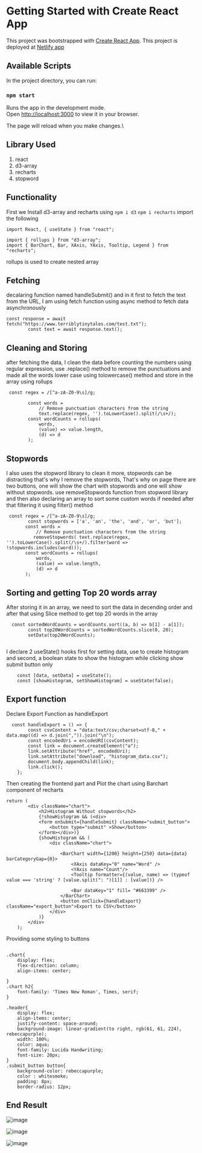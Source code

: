 # Getting Started with Create React App

This project was bootstrapped with [Create React App](https://github.com/facebook/create-react-app).
This project is deployed at [Netlify app](https://strong-otter-7747ec.netlify.app/)

## Available Scripts

In the project directory, you can run:

### `npm start`

Runs the app in the development mode.\
Open [http://localhost:3000](http://localhost:3000) to view it in your browser.

The page will reload when you make changes.\

## Library Used
1. react
2. d3-array
3. recharts
4. stopword

## Functionality

First we Install d3-array and recharts using
`npm i d3`
`npm i recharts`
import the following 

```
import React, { useState } from "react";

import { rollups } from "d3-array";
import { BarChart, Bar, XAxis, YAxis, Tooltip, Legend } from "recharts";
```
rollups is used to create nested array 
## Fetching 
decalaring function named handleSubmit() and in it
first to fetch the text from the URL, I am using fetch function using async method to fetch data asynchronously

```
const response = await fetch("https://www.terriblytinytales.com/test.txt");
        const text = await response.text();
```
## Cleaning and Storing
after fetching the data, I clean the data before counting the numbers using regular expression, use .replace() method to remove the punctuations and made all the words lower case using tolowercase() method
and store in the array using rollups
```
 const regex = /[^a-zA-Z0-9\s]/g;
        
        const words =
            // Remove punctuation characters from the string
            text.replace(regex, '').toLowerCase().split(/\s+/);
        const wordCounts = rollups(
            words,
            (value) => value.length,
            (d) => d
        );
 ```
 ## Stopwords
 I also uses the stopword library to clean it more, stopwords can be distracting that's why I remove the stopwords, That's why on page there are two buttons, one will show the chart with stopwords and one will show without stopwords.
 use removeStopwords function from stopword library and then also declaring an array to sort some custom words if needed after that filtering it using filter() method
 
 ```
  const regex = /[^a-zA-Z0-9\s]/g;
         const stopwords = ['a', 'an', 'the', 'and', 'or', 'but'];
        const words =
            // Remove punctuation characters from the string
           removeStopwords( text.replace(regex, '').toLowerCase().split(/\s+/).filter(word => !stopwords.includes(word)));
        const wordCounts = rollups(
            words,
            (value) => value.length,
            (d) => d
        );
 ```
 
 ## Sorting and getting Top 20 words array
After storing it in an array, we need to sort the data in decending order and after that using Slice method to get top 20 words in the array

```
  const sortedWordCounts = wordCounts.sort((a, b) => b[1] - a[1]);
        const top20WordCounts = sortedWordCounts.slice(0, 20);
        setData(top20WordCounts);
        
```
I declare 2 useState() hooks first for setting data, use to create histogram
and second, a boolean state to show the histogram while clicking show submit button only

```   
    const [data, setData] = useState();
    const [showHistogram, setShowHistogram] = useState(false);
```

## Export function

Declare Export Function as handleExport

```
  const handleExport = () => {
        const csvContent = "data:text/csv;charset=utf-8," + data.map((d) => d.join(",")).join("\n");
        const encodedUri = encodeURI(csvContent);
        const link = document.createElement("a");
        link.setAttribute("href", encodedUri);
        link.setAttribute("download", "histogram_data.csv");
        document.body.appendChild(link);
        link.click();
    };
```

Then creating the frontend part and Plot the chart using Barchart component of recharts

```
return (
        <div className="chart">
            <h2>Histogram Without stopwords</h2>
            {!showHistogram && (<div>
            <form onSubmit={handleSubmit} className="submit_button">
                <button type="submit" >Show</button>
            </form></div>)}
            {showHistogram && (
                <div className="chart">
                   
                    <BarChart width={1200} height={250} data={data} barCategoryGap={0}>
                        <XAxis dataKey="0" name="Word" />
                        <YAxis name="Count"/>
                        <Tooltip formatter={(value, name) => (typeof value === 'string' ? [value.split(": ")[1]] : [value])} />
                       
                        <Bar dataKey="1" fill= "#663399" />
                    </BarChart>
                    <button onClick={handleExport} className="export_button">Export to CSV</button>
                </div>
            )}
        </div>
    );
```

Providing some styling to buttons 

```

.chart{
    display: flex;
    flex-direction: column;
    align-items: center;
    
}
.chart h2{
    font-family: 'Times New Roman', Times, serif;
}

.header{
    display: flex;
    align-items: center;
    justify-content: space-around;
    background-image: linear-gradient(to right, rgb(61, 61, 224), rebeccapurple);
    width: 100%;
    color: aqua;
    font-family: Lucida Handwriting;
    font-size: 20px;
}
.submit_button button{
    background-color: rebeccapurple;
    color : whitesmoke;
    padding: 8px;
    border-radius: 12px;
```

## End Result

![image](https://github.com/GSsssssssssss/TTTassignment/assets/93574391/dd76bf6f-6422-4c39-b754-bd98cbb62ad7)


![image](https://github.com/GSsssssssssss/TTTassignment/assets/93574391/ed512745-7bad-4dbd-ab13-07ee6078e92c)

![image](https://github.com/GSsssssssssss/TTTassignment/assets/93574391/33c3e6d9-1910-49cf-ac17-cd521aadd997)


   

